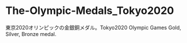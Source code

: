 # The-Olympic-Medals_Tokyo2020
東京2020オリンピックの金銀銅メダル。Tokyo2020 Olympic Games Gold, Silver, Bronze medal.

